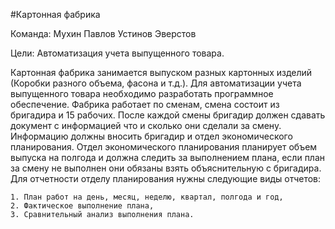 #Картонная фабрика

Команда:
  Мухин
  Павлов
  Устинов
  Эверстов

Цели: Автоматизация учета выпущенного товара.

Картонная фабрика занимается выпуском разных картонных изделий (Коробки разного объема, фасона и т.д.). Для автоматизации учета выпущенного товара необходимо разработать программное обеспечение. Фабрика работает по сменам, смена состоит из бригадира и 15 рабочих. После каждой смены бригадир должен сдавать документ с информацией что и сколько они сделали за смену. Информацию должны вносить бригадир и отдел экономического планирования. Отдел экономического планирования планирует объем выпуска на полгода и должна следить за выполнением плана, если план за смену не выполнен они обязаны взять объяснительную с бригадира. Для отчетности отделу планирования нужны следующие виды отчетов:

    1. План работ на день, месяц, неделю, квартал, полгода и год,
    2. Фактическое выполнение плана,
    3. Сравнительный анализ выполнения плана.
